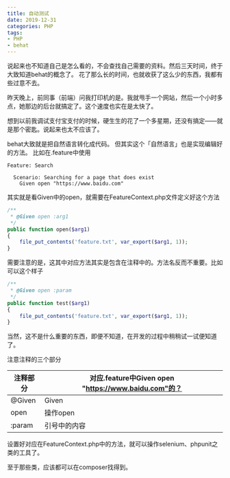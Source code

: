 ```yaml
---
title: 自动测试
date: 2019-12-31
categories: PHP
tags: 
- PHP
- behat
---
```


说起来也不知道自己是怎么看的，不会查找自己需要的资料。然后三天时间，终于大致知道behat的概念了。
花了那么长的时间，也就收获了这么少的东西，我都有些过意不去。

昨天晚上，前同事（前端）问我打印机的是。我就甩手一个网站，然后一个小时多点，她那边的后台就搞定了。这个速度也实在是太快了。

想到以前我调试支付宝支付的时候，硬生生的花了一个多星期，还没有搞定——就是那个密匙。说起来也太不应该了。

behat大致就是把自然语言转化成代码。
但其实这个「自然语言」也是实现编辑好的方法。
比如在.feature中使用
```feautre
Feature: Search

  Scenario: Searching for a page that does exist
    Given open "https://www.baidu.com"
```
其实就是看Given中的open，就需要在FeatureContext.php文件定义好这个方法
```php
/**
 * @Given open :arg1
 */
public function open($arg1)
{
    file_put_contents('feature.txt', var_export($arg1, 1));
}
```
需要注意的是，这其中对应方法其实是包含在注释中的。方法名反而不重要。比如可以这个样子
```php
/**
 * @Given open :param
 */
public function test($arg1)
{
    file_put_contents('feature.txt', var_export($arg1, 1));
}
```
当然，这不是什么重要的东西，即便不知道，在开发的过程中稍稍试一试便知道了。

注意注释的三个部分

| 注释部分 | 对应.feature中Given open "https://www.baidu.com"的？ |
| --- | --- |
| @Given | Given |
| open   | 操作open |
| :param | 引号中的内容 |

设置好对应在FeatureContext.php中的方法，就可以操作selenium、phpunit之类的工具了。

至于那些类，应该都可以在composer找得到。
